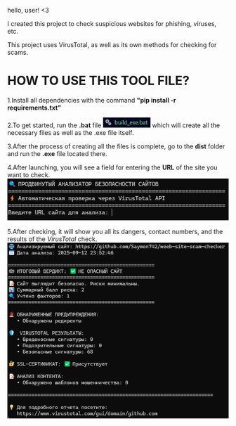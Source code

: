 hello, user! <3

I created this project to check suspicious websites for phishing, viruses, etc.

This project uses VirusTotal, as well as its own methods for checking for scams.


<h1>HOW TO USE THIS TOOL FILE?</h1>

1.Install all dependencies with the command **"pip install -r requirements.txt"**

2.To get started, run the **.bat** file
![photo bat file](screens_for_readmeMd/image.png)
  which will create all the necessary files as well as the .exe file itself.

3.After the process of creating all the files is complete, go to the **dist** folder and run the **.exe** file located there.

4.After launching, you will see a field for entering the **URL** of the site you want to check.
![photo start of programm](screens_for_readmeMd/image2.png)

5.After checking, it will show you all its dangers, contact numbers, and the results of the *VirusTotal* check.
![photo of end the programm](screens_for_readmeMd/image3.png)